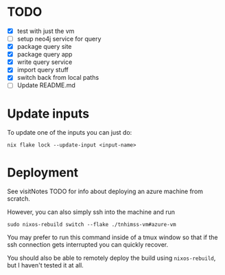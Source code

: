# TODO
- [X] test with just the vm
- [ ] setup neo4j service for query
- [X] package query site
- [X] package query app
- [X] write query service
- [X] import query stuff
- [X] switch back from local paths
- [ ] Update README.md

# Update inputs
To update one of the inputs you can just do:
```
nix flake lock --update-input <input-name>
```

# Deployment
See visitNotes TODO for info about deploying an azure machine from scratch.

However, you can also simply ssh into the machine and run
```
sudo nixos-rebuild switch --flake ./tnhimss-vm#azure-vm
```
You may prefer to run this command inside of a tmux window so that if the ssh
connection gets interrupted you can quickly recover.

You should also be able to remotely deploy the build using `nixos-rebuild`, but
I haven't tested it at all.
